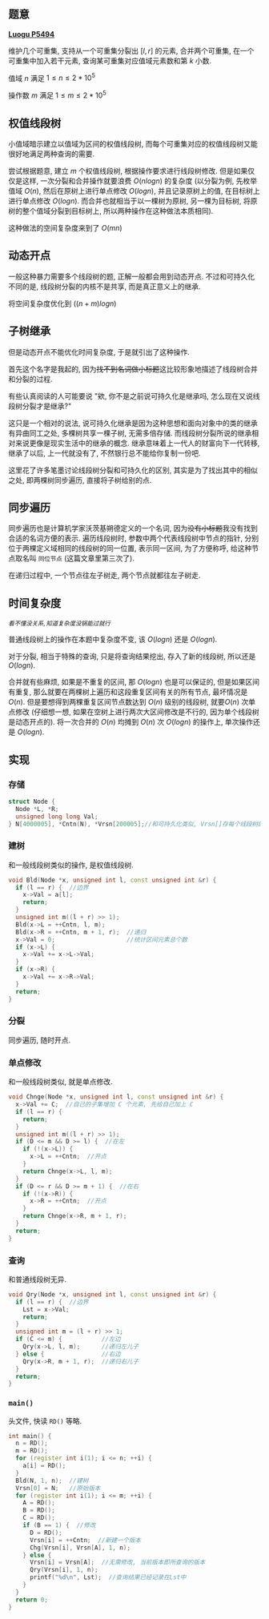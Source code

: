 ## 题意

**[Luogu P5494](https://www.luogu.com.cn/problem/P5494)**

维护几个可重集, 支持从一个可重集分裂出 $[l,r]$ 的元素, 合并两个可重集, 在一个可重集中加入若干元素, 查询某可重集对应值域元素数和第 $k$ 小数.

值域 $n$ 满足 $1 \leq n \leq 2 * 10^5$

操作数 $m$ 满足 $1 \leq m \leq 2 * 10^5$

## 权值线段树

小值域暗示建立以值域为区间的权值线段树, 而每个可重集对应的权值线段树又能很好地满足两种查询的需要.

尝试根据题意, 建立 $m$ 个权值线段树, 根据操作要求进行线段树修改. 但是如果仅仅是这样, 一次分裂和合并操作就要浪费 $O(nlogn)$ 的复杂度 (以分裂为例, 先枚举值域 $O(n)$, 然后在原树上进行单点修改 $O(logn)$, 并且记录原树上的值, 在目标树上进行单点修改 $O(logn)$. 而合并也就相当于以一棵树为原树, 另一棵为目标树, 将原树的整个值域分裂到目标树上, 所以两种操作在这种做法本质相同).

这种做法的空间复杂度来到了 $O(mn)$

## 动态开点

一般这种暴力需要多个线段树的题, 正解一般都会用到动态开点. 不过和可持久化不同的是, 线段树分裂的内核不是共享, 而是真正意义上的继承.

将空间复杂度优化到 $((n+ m)logn)$

## 子树继承

但是动态开点不能优化时间复杂度, 于是就引出了这种操作.

首先这个名字是我起的, 因为~~找不到名词做小标题~~这比较形象地描述了线段树合并和分裂的过程.

有些认真阅读的人可能要说 "欸, 你不是之前说可持久化是继承吗, 怎么现在又说线段树分裂才是继承?"

这只是一个相对的说法, 说可持久化继承是因为这种思想和面向对象中的类的继承有异曲同工之处, 多棵树共享一棵子树, 无需多倍存储. 而线段树分裂所说的继承相对来说更像是现实生活中的继承的概念. 继承意味着上一代人的财富向下一代转移, 继承了以后, 上一代就没有了, 不然银行总不能给你复制一份吧.

这里花了许多笔墨讨论线段树分裂和可持久化的区别, 其实是为了找出其中的相似之处, 即两棵树同步遍历, 直接将子树给别的点.

## 同步遍历

同步遍历也是计算机学家沃茨基朔德定义的一个名词, 因为~~没有小标题~~我没有找到合适的名词方便的表示. 遍历线段树时, 参数中两个代表线段树中节点的指针, 分别位于两棵定义域相同的线段树的同一位置, 表示同一区间, 为了方便称呼, 给这种节点取名叫 `同位节点` (这篇文章里第三次了).

在递归过程中, 一个节点往左子树走, 两个节点就都往左子树走.

## 时间复杂度

$_{看不懂没关系, 知道复杂度没锅能过就行}$

普通线段树上的操作在本题中复杂度不变, 该 $O(logn)$ 还是 $O(logn)$.

对于分裂, 相当于特殊的查询, 只是将查询结果挖出, 存入了新的线段树, 所以还是 $O(logn)$.

合并就有些麻烦, 如果是不重复的区间, 那 $O(logn)$ 也是可以保证的, 但是如果区间有重复, 那么就要在两棵树上遍历和这段重复区间有关的所有节点, 最坏情况是 $O(n)$. 但是要想得到两棵重复区间节点数达到 $O(n)$ 级别的线段树, 就要$O(n)$ 次单点修改 (仔细想一想, 如果在空树上进行两次大区间修改是不行的, 因为单个线段树是动态开点的). 将一次合并的 $O(n)$ 均摊到 $O(n)$ 次 $O(logn)$ 的操作上, 单次操作还是 $O(logn)$.

## 实现

### 存储

```cpp
struct Node {
  Node *L, *R;
  unsigned long long Val;
} N[4000005], *Cntn(N), *Vrsn[200005];//和可持久化类似, Vrsn[]存每个线段树的根
```

### 建树

和一般线段树类似的操作, 是权值线段树.

```cpp
void Bld(Node *x, unsigned int l, const unsigned int &r) {
  if (l == r) {  //边界
    x->Val = a[l];
    return;
  }
  unsigned int m((l + r) >> 1);
  Bld(x->L = ++Cntn, l, m);
  Bld(x->R = ++Cntn, m + 1, r);  //递归
  x->Val = 0;                    //统计区间元素总个数
  if (x->L) {
    x->Val += x->L->Val;
  }
  if (x->R) {
    x->Val += x->R->Val;
  }
  return;
}
```

### 分裂

同步遍历, 随时开点.



### 单点修改

和一般线段树类似, 就是单点修改.

```cpp
void Chnge(Node *x, unsigned int l, const unsigned int &r) {
  x->Val += C;  //自己的子集增加 C 个元素, 先给自己加上 C
  if (l == r) {
    return;
  }
  unsigned int m((l + r) >> 1);
  if (D <= m && D >= l) {  //在左
    if (!(x->L)) {
      x->L = ++Cntn;  //开点
    }
    return Chnge(x->L, l, m);
  }
  if (D <= r && D >= m + 1) {  //在右
    if (!(x->R)) {
      x->R = ++Cntn;  //开点
    }
    return Chnge(x->R, m + 1, r);
  }
  return;
}
```

### 查询

和普通线段树无异.

```cpp
void Qry(Node *x, unsigned int l, const unsigned int &r) {
  if (l == r) {  //边界
    Lst = x->Val;
    return;
  }
  unsigned int m = (l + r) >> 1;
  if (C <= m) {           //左边
    Qry(x->L, l, m);      //递归左儿子
  } else {                //右边
    Qry(x->R, m + 1, r);  //递归右儿子
  }
  return;
}
```

### `main()`

头文件, 快读 `RD()` 等略.

```cpp
int main() {
  n = RD();
  m = RD();
  for (register int i(1); i <= n; ++i) {
    a[i] = RD();
  }
  Bld(N, 1, n);  //建树
  Vrsn[0] = N;   //原始版本
  for (register int i(1); i <= m; ++i) {
    A = RD();
    B = RD();
    C = RD();
    if (B == 1) {  //修改
      D = RD();
      Vrsn[i] = ++Cntn;  //新建一个版本
      Chg(Vrsn[i], Vrsn[A], 1, n);
    } else {
      Vrsn[i] = Vrsn[A];  //无需修改, 当前版本即所查询的版本
      Qry(Vrsn[i], 1, n);
      printf("%d\n", Lst);  //查询结果已经记录在Lst中
    }
  }
  return 0;
}
```
